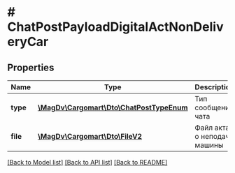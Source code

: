 # # ChatPostPayloadDigitalActNonDeliveryCar

## Properties

Name | Type | Description | Notes
------------ | ------------- | ------------- | -------------
**type** | [**\MagDv\Cargomart\Dto\ChatPostTypeEnum**](ChatPostTypeEnum.md) | Тип сообщения чата |
**file** | [**\MagDv\Cargomart\Dto\FileV2**](FileV2.md) | Файл акта о неподачи машины | [optional]

[[Back to Model list]](../../README.md#models) [[Back to API list]](../../README.md#endpoints) [[Back to README]](../../README.md)
